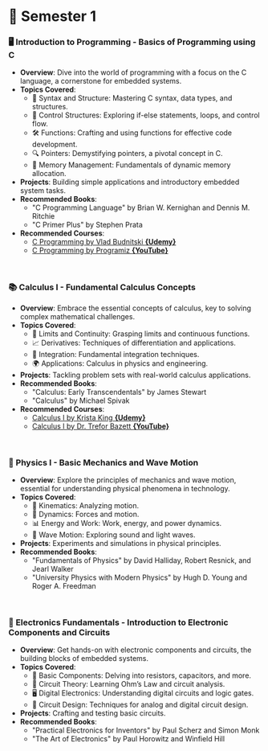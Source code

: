 # 📕 Semester 1

### 🖥️ Introduction to Programming - Basics of Programming using C
- **Overview**: Dive into the world of programming with a focus on the C language, a cornerstone for embedded systems.
- **Topics Covered**:
  - 📝 Syntax and Structure: Mastering C syntax, data types, and structures.
  - 🔄 Control Structures: Exploring if-else statements, loops, and control flow.
  - 🛠️ Functions: Crafting and using functions for effective code development.
  - 🔍 Pointers: Demystifying pointers, a pivotal concept in C.
  - 💾 Memory Management: Fundamentals of dynamic memory allocation.
- **Projects**: Building simple applications and introductory embedded system tasks.
- **Recommended Books**:
  - "C Programming Language" by Brian W. Kernighan and Dennis M. Ritchie
  - "C Primer Plus" by Stephen Prata
- **Recommended Courses**:
  - [C Programming by Vlad Budnitski **{Udemy}**](https://www.udemy.com/course/c-programming-for-beginners-programming-in-c/)
  - [C Programming by Programiz **{YouTube}**](https://www.youtube.com/playlist?list=PL98qAXLA6aftD9ZlnjpLhdQAOFI8xIB6e)

<br>

### 📚 Calculus I - Fundamental Calculus Concepts
- **Overview**: Embrace the essential concepts of calculus, key to solving complex mathematical challenges.
- **Topics Covered**:
  - 🚀 Limits and Continuity: Grasping limits and continuous functions.
  - 📈 Derivatives: Techniques of differentiation and applications.
  - 🔗 Integration: Fundamental integration techniques.
  - 🌍 Applications: Calculus in physics and engineering.
- **Projects**: Tackling problem sets with real-world calculus applications.
- **Recommended Books**:
  - "Calculus: Early Transcendentals" by James Stewart
  - "Calculus" by Michael Spivak
- **Recommended Courses**:
  - [Calculus I by Krista King **{Udemy}**](https://www.udemy.com/course/calculus1/)
  - [Calculus I by Dr. Trefor Bazett **{YouTube}**](https://www.youtube.com/playlist?list=PLHXZ9OQGMqxfT9RMcReZ4WcoVILP4k6-m)

<br>
  
### 🌌 Physics I - Basic Mechanics and Wave Motion
- **Overview**: Explore the principles of mechanics and wave motion, essential for understanding physical phenomena in technology.
- **Topics Covered**:
  - 🏃 Kinematics: Analyzing motion.
  - 💪 Dynamics: Forces and motion.
  - 📊 Energy and Work: Work, energy, and power dynamics.
  - 🌊 Wave Motion: Exploring sound and light waves.
- **Projects**: Experiments and simulations in physical principles.
- **Recommended Books**:
  - "Fundamentals of Physics" by David Halliday, Robert Resnick, and Jearl Walker
  - "University Physics with Modern Physics" by Hugh D. Young and Roger A. Freedman

<br>

### 🔌 Electronics Fundamentals - Introduction to Electronic Components and Circuits
- **Overview**: Get hands-on with electronic components and circuits, the building blocks of embedded systems.
- **Topics Covered**:
  - 🔧 Basic Components: Delving into resistors, capacitors, and more.
  - 📐 Circuit Theory: Learning Ohm’s Law and circuit analysis.
  - 🖥️ Digital Electronics: Understanding digital circuits and logic gates.
  - 🎨 Circuit Design: Techniques for analog and digital circuit design.
- **Projects**: Crafting and testing basic circuits.
- **Recommended Books**:
  - "Practical Electronics for Inventors" by Paul Scherz and Simon Monk
  - "The Art of Electronics" by Paul Horowitz and Winfield Hill
